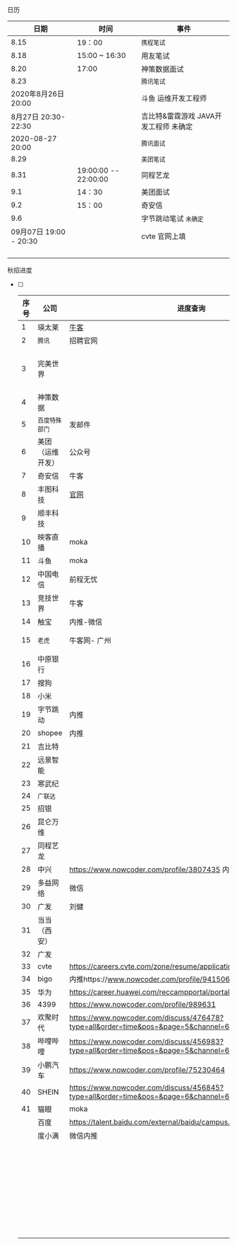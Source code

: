 日历



| 日期                   | 时间                 | 事件                                      |
| ---------------------- | -------------------- | ----------------------------------------- |
| 8.15                   | 19：00               | `携程笔试`                                |
| 8.18                   | 15:00 ~ 16:30        | 用友笔试                                  |
| 8.20                   | 17:00                | 神策数据面试                              |
| 8.23                   |                      | `腾讯笔试`                                |
| 2020年8月26日20:00     |                      | 斗鱼 运维开发工程师                       |
| 8月27日 20:30-22:30    |                      | 吉比特&雷霆游戏    JAVA开发工程师  未确定 |
| 2020-08-27 20:00       |                      | `腾讯面试`                                |
| 8.29                   |                      | `美团笔试`                                |
| 8.31                   | 19:00:00 -- 22:00:00 | 同程艺龙                                  |
| 9.1                    | 14：30               | 美团面试                                  |
| 9.2                    | 15：00               | 奇安信                                    |
| 9.6                    |                      | 字节跳动笔试 `未确定`                     |
| 09月07日 19:00 - 20:30 |                      | cvte 官网上填                             |
|                        |                      |                                           |
|                        |                      |                                           |
|                        |                      |                                           |
|                        |                      |                                           |



秋招进度

- [ ] | 序号 | 公司             | 进度查询                                                     | 简历   | 笔试           | 一面 | 二面 | HR面 |
  | ---- | ---------------- | ------------------------------------------------------------ | ------ | -------------- | ---- | ---- | ---- |
  | 1    | 瑛太莱           | [牛客](https://www.nowcoder.com/profile/333170563/resume)    |        |                |      |      |      |
  | 2    | `腾讯`           | 招聘官网                                                     |        | 8.23           |      |      |      |
  | 3    | 完美世界         |                                                              |        | 8月25日 19：30 |      |      |      |
  | 4    | 神策数据         |                                                              |        |                | 8.20 |      |      |
  | 5    | `百度特殊部门`   | 发邮件                                                       |        |                |      |      |      |
  | 6    | 美团（运维开发） | 公众号                                                       | 8.23   | 8.29           |      |      |      |
  | 7    | 奇安信           | 牛客                                                         | 8.23   |                |      |      |      |
  | 8    | 丰图科技         | [官网](http://campus.sf-express.com/index.html#/personalCenter) | 8.23   | `测评未作`     |      |      |      |
  | 9    | 顺丰科技         |                                                              | 8.23   |                |      |      |      |
  | 10   | 映客直播         | moka                                                         | 8.24   |                |      |      |      |
  | 11   | 斗鱼             | moka                                                         | 8.24   |                |      |      |      |
  | 12   | 中国电信         | 前程无忧                                                     |        | 测评未作       |      |      |      |
  | 13   | 竞技世界         | 牛客                                                         |        |                |      |      |      |
  | 14   | 触宝             | 内推-微信                                                    |        |                |      |      |      |
  | 15   | `老虎`           | 牛客网- 广州                                                 | 简历挂 |                |      |      |      |
  | 16   | 中原银行         |                                                              |        |                |      |      |      |
  | 17   | 搜狗             |                                                              |        |                |      |      |      |
  | 18   | 小米             |                                                              |        |                |      |      |      |
  | 19   | 字节跳动         | 内推                                                         |        |                |      |      |      |
  | 20   | shopee           | 内推                                                         |        |                |      |      |      |
  | 21   | 吉比特           |                                                              |        |                |      |      |      |
  | 22   | 远景智能         |                                                              |        | `未作测评`     |      |      |      |
  | 23   | 寒武纪           |                                                              |        |                |      |      |      |
  | 24   | `广联达`         |                                                              |        |                |      |      |      |
  | 25   | 招银             |                                                              |        |                |      |      |      |
  | 26   | 昆仑万维         |                                                              |        |                |      |      |      |
  | 27   | 同程艺龙         |                                                              |        |                |      |      |      |
  | 28   | 中兴             | https://www.nowcoder.com/profile/3807435 内推人              |        |                |      |      |      |
  | 29   | 多益网络         | 微信                                                         |        |                |      |      |      |
  | 30   | 广发             | 刘健                                                         |        |                |      |      |      |
  | 31   | 当当（西安）     |                                                              |        |                |      |      |      |
  | 32   | 广发             |                                                              |        |                |      |      |      |
  | 33   | cvte             | https://careers.cvte.com/zone/resume/applications            |        |                |      |      |      |
  | 34   | bigo             | 内推https://www.nowcoder.com/profile/94150651                |        |                |      |      |      |
  | 35   | 华为             | https://career.huawei.com/reccampportal/portal5/job-progress.html |        |                |      |      |      |
  | 36   | 4399             | https://www.nowcoder.com/profile/989631                      |        |                |      |      |      |
  | 37   | 欢聚时代         | https://www.nowcoder.com/discuss/476478?type=all&order=time&pos=&page=5&channel=666&source_id=search_all |        |                |      |      |      |
  | 38   | 哔哩哔哩         | https://www.nowcoder.com/discuss/456983?type=all&order=time&pos=&page=5&channel=666&source_id=search_all |        |                |      |      |      |
  | 39   | 小鹏汽车         | https://www.nowcoder.com/profile/75230464                    |        |                |      |      |      |
  | 40   | SHEIN            | https://www.nowcoder.com/discuss/456845?type=all&order=time&pos=&page=6&channel=666&source_id=search_all |        |                |      |      |      |
  | 41   | 猫眼             | moka                                                         |        |                |      |      |      |
  |      | 百度             | https://talent.baidu.com/external/baidu/campus.html#/individualCenter |        |                |      |      |      |
  |      | 度小满           | 微信内推                                                     |        |                |      |      |      |
  |      |                  |                                                              |        |                |      |      |      |
  |      |                  |                                                              |        |                |      |      |      |
  |      |                  |                                                              |        |                |      |      |      |
  |      |                  |                                                              |        |                |      |      |      |
  |      |                  |                                                              |        |                |      |      |      |
  |      |                  |                                                              |        |                |      |      |      |
  |      |                  |                                                              |        |                |      |      |      |
  |      |                  |                                                              |        |                |      |      |      |
  |      |                  |                                                              |        |                |      |      |      |
  |      |                  |                                                              |        |                |      |      |      |
  |      |                  |                                                              |        |                |      |      |      |
  |      |                  |                                                              |        |                |      |      |      |
  |      |                  |                                                              |        |                |      |      |      |
  |      |                  |                                                              |        |                |      |      |      |
  |      |                  |                                                              |        |                |      |      |      |
  |      |                  |                                                              |        |                |      |      |      |
  |      |                  |                                                              |        |                |      |      |      |
  |      |                  |                                                              |        |                |      |      |      |
  |      |                  |                                                              |        |                |      |      |      |
  |      |                  |                                                              |        |                |      |      |      |
  |      |                  |                                                              |        |                |      |      |      |
  |      |                  |                                                              |        |                |      |      |      |
  |      |                  |                                                              |        |                |      |      |      |
  |      |                  |                                                              |        |                |      |      |      |
  |      |                  |                                                              |        |                |      |      |      |
  |      |                  |                                                              |        |                |      |      |      |
  |      |                  |                                                              |        |                |      |      |      |
  |      |                  |                                                              |        |                |      |      |      |
  |      |                  |                                                              |        |                |      |      |      |
  |      |                  |                                                              |        |                |      |      |      |
  |      |                  |                                                              |        |                |      |      |      |
  |      |                  |                                                              |        |                |      |      |      |
  |      |                  |                                                              |        |                |      |      |      |
  |      |                  |                                                              |        |                |      |      |      |
  |      |                  |                                                              |        |                |      |      |      |
  |      |                  |                                                              |        |                |      |      |      |
  
  

